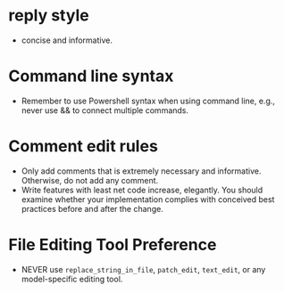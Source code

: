 # reply style

- concise and informative.

# Command line syntax

- Remember to use Powershell syntax when using command line, e.g., never use && to connect multiple commands.

# Comment edit rules

- Only add comments that is extremely necessary and informative. Otherwise, do not add any comment.
- Write features with least net code increase, elegantly. You should examine whether your implementation complies with conceived best practices before and after the change.

# File Editing Tool Preference

- NEVER use `replace_string_in_file`, `patch_edit`, `text_edit`, or any model-specific editing tool.
